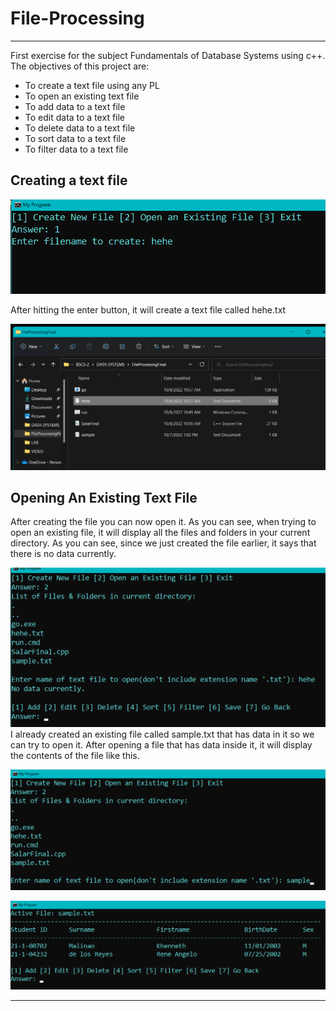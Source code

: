 # File-Processing
***
First exercise for the subject Fundamentals of Database Systems using c++. The objectives of this project are: 

* To create a text file using any PL
* To open an existing text file
* To add data to a text file
* To edit data to a text file
* To delete data to a text file
* To sort data to a text file
* To filter data to a text file


## Creating a text file

![alt text](https://github.com/saabyer/File-Processing/blob/main/FileProcessingFinal/samples/create_file.png)

 After hitting the enter button, it will create a text file called hehe.txt

![alt text](https://github.com/saabyer/File-Processing/blob/main/FileProcessingFinal/samples/success_create.png)

 ## Opening An Existing Text File
 
 After creating the file you can now open it. 
 As you can see, when trying to open an existing file, it will display all the files and folders in your current directory.
 As you can see, since we just created the file earlier, it says that there is no data currently. 
 
   
 
![alt text](https://github.com/saabyer/File-Processing/blob/main/FileProcessingFinal/samples/opening_an_existing_file.png)
I already created an existing file called sample.txt that has data in it so we can try to open it.
After opening a file that has data inside it, it will display the contents of the file like this.
   
![alt text](https://github.com/saabyer/File-Processing/blob/main/FileProcessingFinal/samples/opening_an_existing_file2.png)

  
  
![alt text](https://github.com/saabyer/File-Processing/blob/main/FileProcessingFinal/samples/opened_file.png)

***




